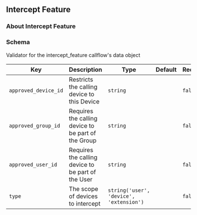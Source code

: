 ## Intercept Feature

### About Intercept Feature

### Schema

Validator for the intercept_feature callflow's data object

Key | Description | Type | Default | Required
--- | ----------- | ---- | ------- | --------
`approved_device_id` | Restricts the calling device to this Device | `string` |   | `false`
`approved_group_id` | Requires the calling device to be part of the Group | `string` |   | `false`
`approved_user_id` | Requires the calling device to be part of the User | `string` |   | `false`
`type` | The scope of devices to intercept | `string('user', 'device', 'extension')` |   | `false`
